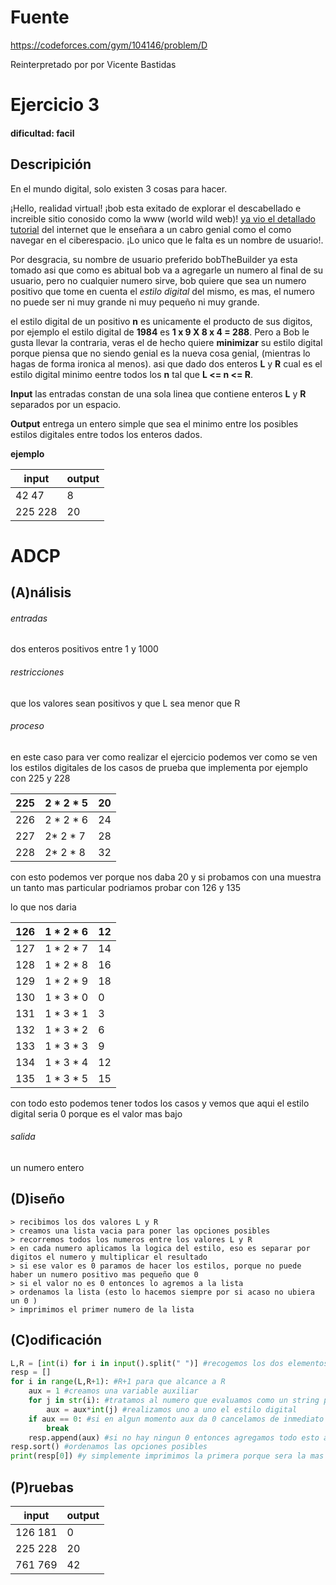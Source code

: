 # Fuente 

https://codeforces.com/gym/104146/problem/D

Reinterpretado por por Vicente Bastidas

# Ejercicio 3

#### dificultad: facil 

## Descripición 
En el mundo digital, solo existen 3 cosas para hacer.

¡Hello, realidad virtual! ¡bob esta exitado de explorar el descabellado e increible sitio conosido como la www (world wild web)! [ya vio el detallado tutorial](https://www.youtube.com/watch?v=A81IwlDeV6c) del internet que le enseñara a un cabro genial como el como navegar en el ciberespacio. ¡Lo unico que le falta es un nombre de usuario!.

Por desgracia, su nombre de usuario preferido bobTheBuilder ya esta tomado asi que como es abitual bob va a agregarle un numero al final de su usuario, pero no cualquier numero sirve, bob quiere que sea un numero positivo que tome en cuenta el _estilo digital_ del mismo, es mas, el numero no puede ser ni muy grande ni muy pequeño ni muy grande.

el estilo digital de un positivo **n** es unicamente el producto de sus digitos, por ejemplo el estilo digital de **1984** es **1 x 9 X 8 x 4 = 288**.
Pero a Bob le gusta llevar la contraria, veras el de hecho quiere **minimizar** su estilo digital porque piensa que no siendo genial es la nueva cosa genial, (mientras lo hagas de forma ironica al menos). asi que dado dos enteros **L** y **R** cual es el estilo digital minimo eentre todos los **n** tal que **L <= n <= R**.

**Input**
las entradas constan de una sola linea que contiene enteros **L** y **R** separados por un espacio.

**Output**
entrega un entero simple que sea el minimo entre los posibles estilos digitales entre todos los enteros dados.

**ejemplo**

|input     | output|
|----------|-------|
|42 47     |    8  |
|225 228   |   20  |

# ADCP

## (A)nálisis

###### entradas
dos enteros positivos entre 1 y 1000

###### restricciones 
que los valores sean positivos y que L sea menor que R 

###### proceso
en este caso para ver como realizar el ejercicio podemos ver como se ven los estilos digitales de los casos de prueba que implementa
por ejemplo con 225 y 228

|225|2 * 2 * 5|20|
|-|-|-|
|226|2 * 2 * 6|24|
|227|2*  2 * 7|28|
|228|2*  2 * 8|32|

con esto podemos ver porque nos daba 20 y si probamos con una muestra un tanto mas particular podriamos probar con 126 y 135 

lo que nos daria 

|126| 1 * 2 * 6 |12|
|-|-|-|
|127| 1 * 2 * 7 |14|
|128| 1 * 2 * 8 |16|
|129| 1 * 2 * 9 |18|
|130| 1 * 3 * 0 |0|
|131| 1 * 3 * 1 |3|
|132| 1 * 3 * 2 |6|
|133| 1 * 3 * 3 |9|
|134| 1 * 3 * 4 |12|
|135| 1 * 3 * 5 |15|

con todo esto podemos tener todos los casos y vemos que aqui el estilo digital seria 0 porque es el valor mas bajo 

###### salida 
un numero entero 

## (D)iseño

```
> recibimos los dos valores L y R
> creamos una lista vacia para poner las opciones posibles
> recorremos todos los numeros entre los valores L y R 
> en cada numero aplicamos la logica del estilo, eso es separar por digitos el numero y multiplicar el resultado
> si ese valor es 0 paramos de hacer los estilos, porque no puede haber un numero positivo mas pequeño que 0
> si el valor no es 0 entonces lo agremos a la lista 
> ordenamos la lista (esto lo hacemos siempre por si acaso no ubiera un 0 )
> imprimimos el primer numero de la lista
```

## (C)odificación
```py
L,R = [int(i) for i in input().split(" ")] #recogemos los dos elementos
resp = [] 
for i in range(L,R+1): #R+1 para que alcance a R 
    aux = 1 #creamos una variable auxiliar
    for j in str(i): #tratamos al numero que evaluamos como un string para poder separarlo elemento a elemento  
        aux = aux*int(j) #realizamos uno a uno el estilo digital
    if aux == 0: #si en algun momento aux da 0 cancelamos de inmediato porque es el numero mas pequeño que va a haber nunca 
        break
    resp.append(aux) #si no hay ningun 0 entonces agregamos todo esto a un arreglo de respuestas
resp.sort() #ordenamos las opciones posibles 
print(resp[0]) #y simplemente imprimimos la primera porque sera la mas pequeña
```

## (P)ruebas 

|input|output|
|---|---|
|126 181| 0|
|225 228|20|
|761 769| 42|

